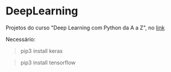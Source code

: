 # DeepLearning

Projetos do curso "Deep Learning com Python da A a Z", no [link](https://www.udemy.com/share/101uu0AksTcV1RQXo=/)

Necessário:
> pip3 install keras  
   
> pip3 install tensorflow
